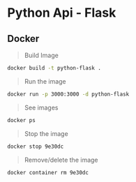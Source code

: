 # Python Api - Flask

## Docker

> Build Image

``` bash
docker build -t python-flask .
```

> Run the image

``` bash
docker run -p 3000:3000 -d python-flask
```

> See images

``` bash
docker ps
```

> Stop the image

``` bash
docker stop 9e30dc
```

> Remove/delete the image

``` bash
docker container rm 9e30dc
```






